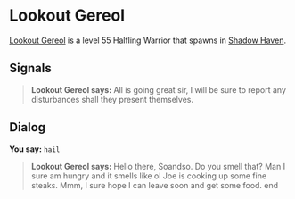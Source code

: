 # Lookout Gereol



[Lookout Gereol](/npc/150049) is a level 55 Halfling Warrior that spawns in [Shadow Haven](/zone/150).



## Signals

>**Lookout Gereol says:** All is going great sir, I will be sure to report any disturbances shall they present themselves.


## Dialog

**You say:** `hail`



>**Lookout Gereol says:** Hello there, Soandso. Do you smell that? Man I sure am hungry and it smells like ol Joe is cooking up some fine steaks. Mmm, I sure hope I can leave soon and get some food.
end
